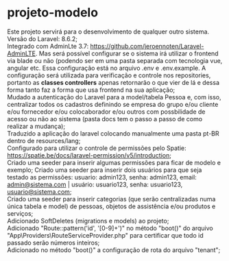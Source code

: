 # projeto-modelo
Este projeto servirá para o desenvolvimento de qualquer outro sistema. <br/>
Versão do Laravel: 8.6.2; <br/>
Integrado com AdminLte 3.7: https://github.com/jeroennoten/Laravel-AdminLTE. Mas será possível configurar se o sistema irá utilizar o frontend via blade ou não (podendo ser em uma pasta separada com tecnologia vue, angular etc. Essa configuração está no arquivo .env e .env.example. A configuração será utilizada para verificação e controle nos repositories, portanto as <strong>classes controllers</strong> apenas retornarão o que vier de lá e dessa forma tanto faz a forma que usa frontend na sua aplicação; <br/>
Mudado a autenticação do Laravel para a model/tabela Pessoa e, com isso, centralizar todos os cadastros definindo se empresa do grupo e/ou cliente e/ou fornecedor e/ou colocaborador e/ou outros com possbilidade de acesso ou não ao sistema (pasta docs tem o passo a passo de como realizar a mudança); <br/>
Traduzido a aplicação do laravel colocando manualmente uma pasta pt-BR dentro de resources/lang; <br/>
Configurado para utilizar o controle de permissões pelo Spatie: https://spatie.be/docs/laravel-permission/v5/introduction; <br/>
Criado uma seeder para inserir algumas permissões para ficar de modelo e exemplo;
Criado uma seeder para inserir dois usuários para que seja testado as permissões: usuario: admin123, senha: admin123, email: admin@sistema.com | usuário: usuario123, senha: usuario123, usuario@sistema.com; <br/>
Criado uma seeder para inserir categorias (que serão centralizadas numa única tabela e model) de pessoas, objetos de assistência e/ou produtos e serviços; <br/>
Adicionado SoftDeletes (migrations e models) ao projeto; <br/>
Adicionado "Route::pattern('id', '[0-9]+')" no método "boot()" do arquivo "App\Providers\RouteServiceProvider.php" para certificar que todo id passado serão números inteiros; <br/>
Adicionado no método "boot()" a configuração de rota do arquivo "tenant";
